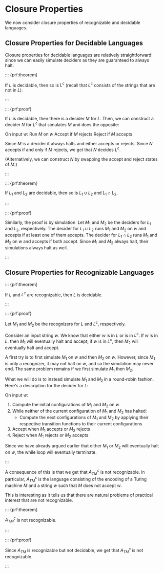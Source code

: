 # Closure Properties

We now consider closure properties of recognizable and decidable
languages.

## Closure Properties for Decidable Languages

Closure properties for decidable languages are relatively
straightforward since we can easily simulate deciders as they are
guaranteed to always halt.

::: {prf:theorem}

If $L$ is decidable, then so is $L^c$ (recall that $L^c$ consists of the
strings that are not in $L$).

:::

::: {prf:proof}

If $L$ is decidable, then there is a decider $M$ for $L$. Then, we can
construct a decider $N$ for $L^c$ that simulates $M$ and does the
opposite:

On input $w$: Run $M$ on $w$ Accept if $M$ rejects Reject if $M$ accepts

Since $M$ is a decider it always halts and either accepts or rejects.
Since $N$ accepts if and only if $M$ rejects, we get that $N$ decides
$L^c$.

(Alternatively, we can construct $N$ by swapping the accept and reject
states of $M$.)

:::

::: {prf:theorem}

If $L_1$ and $L_2$ are decidable, then so is $L_1 \cup L_2$ and
$L_1 \cap L_2$.

:::

::: {prf:proof}

Similarly, the proof is by simulation. Let $M_1$ and $M_2$ be the
deciders for $L_1$ and $L_2$, respectively. The decider for
$L_1 \cup L_2$ runs $M_1$ and $M_2$ on $w$ and accepts if at least one
of them accepts. The decider for $L_1 \cap L_2$ runs $M_1$ and $M_2$ on
$w$ and accepts if both accept. Since $M_1$ and $M_2$ always halt, their
simulations always halt as well.

:::

## Closure Properties for Recognizable Languages

::: {prf:theorem}

If $L$ and $L^c$ are recognizable, then $L$ is decidable.

:::

::: {prf:proof}

Let $M_1$ and $M_2$ be the recognizers for $L$ and $L^c$, respectively.

Consider an input string $w$. We know that either $w$ is in $L$ or is in
$L^c$. If $w$ is in $L$, then $M_1$ will eventually halt and accept; if
$w$ is in $L^c$, then $M_2$ will eventually halt and accept.

A first try is to first simulate $M_1$ on $w$ and then $M_2$ on $w$.
However, since $M_1$ is only a recognizer, it may not halt on $w$, and
so the simulation may never end. The same problem remains if we first
simulate $M_1$ then $M_2$.

What we will do is to instead simulate $M_1$ and $M_2$ in a round-robin
fashion. Here's a description for the decider for $L$:

On input $w$:

1.  Compute the initial configurations of $M_1$ and $M_2$ on $w$
2.  While neither of the current configuration of $M_1$ and $M_2$ has
    halted:
    - Compute the next configurations of $M_1$ and $M_2$ by applying
      their respective transition functions to their current
      configurations
3.  Accept when $M_1$ accepts or $M_2$ rejects
4.  Reject when $M_1$ rejects or $M_2$ accepts

Since we have already argued earlier that either $M_1$ or $M_2$ will
eventually halt on $w$, the while loop will eventually terminate.

:::

A consequence of this is that we get that $A^c_{TM}$ is not
recognizable. In particular, $A^c_{TM}$ is the language consisting of
the encoding of a Turing machine $M$ and a string $w$ such that $M$ does
not accept $w$.

This is interesting as it tells us that there are natural problems of
practical interest that are not recognizable.

::: {prf:theorem}

$A^c_{TM}$ is not recognizable.

:::

::: {prf:proof}

Since $A_{TM}$ is recognizable but not decidable, we get that $A^c_{TM}$
is not recognizable.

:::
